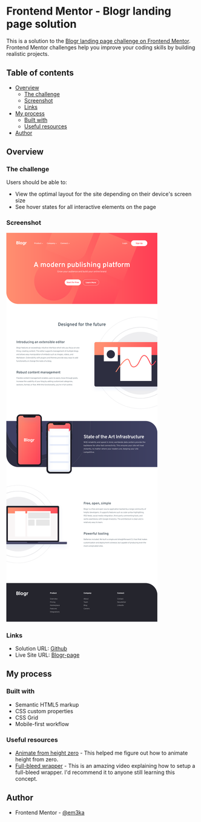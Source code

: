 # Frontend Mentor - Blogr landing page solution

This is a solution to the [Blogr landing page challenge on Frontend Mentor](https://www.frontendmentor.io/challenges/blogr-landing-page-EX2RLAApP). Frontend Mentor challenges help you improve your coding skills by building realistic projects.

## Table of contents

- [Overview](#overview)
  - [The challenge](#the-challenge)
  - [Screenshot](#screenshot)
  - [Links](#links)
- [My process](#my-process)
  - [Built with](#built-with)
  - [Useful resources](#useful-resources)
- [Author](#author)

## Overview

### The challenge

Users should be able to:

- View the optimal layout for the site depending on their device's screen size
- See hover states for all interactive elements on the page

### Screenshot

![Blogr screenshot](./screenshot/FEM-blogr-desktop.png)

### Links

- Solution URL: [Github](https://github.com/Em3ka/Blogr-page)
- Live Site URL: [Blogr-page](https://your-live-site-url.com)

## My process

### Built with

- Semantic HTML5 markup
- CSS custom properties
- CSS Grid
- Mobile-first workflow

### Useful resources

- [Animate from height zero](https://www.youtube.com/watch?v=B_n4YONte5A&list=LL&index=4) - This helped me figure out how to animate height from zero.
- [Full-bleed wrapper](https://youtu.be/6l24PIccgqU?si=YlsfOcwVW1HDZ0Yo) - This is an amazing video explaining how to setup a full-bleed wrapper. I'd recommend it to anyone still learning this concept.

## Author

- Frontend Mentor - [@em3ka](https://www.frontendmentor.io/profile/em3ka)
